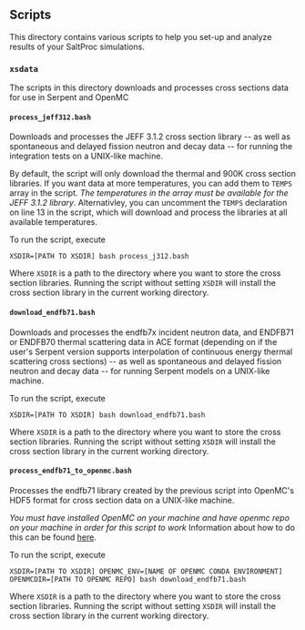 ## Scripts
This directory contains various scripts to help you set-up and analyze results
of your SaltProc simulations.

### `xsdata`
The scripts in this directory downloads and processes cross sections data for
use in Serpent and OpenMC

#### `process_jeff312.bash`
Downloads and processes the JEFF 3.1.2 cross section library -- as well as
spontaneous and delayed fission neutron and
decay data -- for running the integration tests 
on a UNIX-like machine.

By default, the script will only download the thermal and 900K 
cross section libraries. If you want data at more temperatures,
you can add them to ``TEMPS`` array in the script. *The temperatures
in the array must be available for the JEFF 3.1.2 library*. Alternativley,
you can uncomment the ``TEMPS`` declaration on line 13 in the script,
which will download and process the libraries at all available temperatures.

To run the script, execute
```
XSDIR=[PATH TO XSDIR] bash process_j312.bash
```

Where `XSDIR` is a path to the directory where you want to store the cross 
section libraries. Running the script without setting `XSDIR` will install the cross section library in the current working directory.


#### `download_endfb71.bash`
Downloads and processes the endfb7x incident neutron data, and ENDFB71 or
ENDFB70 thermal scattering data in ACE format (depending on if the user's Serpent
version supports interpolation of continuous energy thermal scattering cross
sections) -- as well as spontaneous and delayed fission neutron and decay data --
for running Serpent models on a UNIX-like machine.

To run the script, execute
```
XSDIR=[PATH TO XSDIR] bash download_endfb71.bash
```

Where `XSDIR` is a path to the directory where you want to store the cross 
section libraries. Running the script without setting `XSDIR` will install the cross section library in the current working directory.

#### `process_endfb71_to_openmc.bash`
Processes the endfb71 library created by the previous script into
OpenMC's HDF5 format for cross section data on a UNIX-like machine.

*You must have installed OpenMC on your machine and have openmc repo on your
machine in order for this script to work*
Information about how to do this can be found [here](https://docs.openmc.org/en/latest/usersguide/install.html).

To run the script, execute
```
XSDIR=[PATH TO XSDIR] OPENMC_ENV=[NAME OF OPENMC CONDA ENVIRONMENT] OPENMCDIR=[PATH TO OPENMC REPO] bash download_endfb71.bash
```

Where `XSDIR` is a path to the directory where you want to store the cross 
section libraries. Running the script without setting `XSDIR` will install the cross section library in the current working directory.
